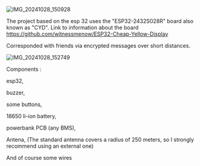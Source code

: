 ![IMG_20241028_150928](https://github.com/user-attachments/assets/91028187-f26e-48a4-a6a8-bbc3fd184f5a)

The project based on the esp 32 uses the "ESP32-2432S028R" board also known as "CYD".
Link to information about the board 
https://github.com/witnessmenow/ESP32-Cheap-Yellow-Display

Corresponded with friends via encrypted messages over short distances.

![IMG_20241028_152749](https://github.com/user-attachments/assets/1350f934-eb75-42d3-bbe7-894ad49ee3bf)

Components :

esp32,

buzzer,

some buttons,

18650 li-ion battery,

powerbank PCB (any BMS),

Antena,
(The standard antenna covers a radius of 250 meters,
so I strongly recommend using an external one)


And of course some wires
